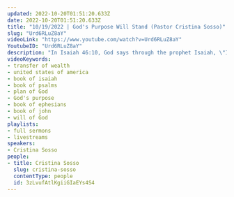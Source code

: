 ```yaml
---
updated: 2022-10-20T01:51:20.633Z
date: 2022-10-20T01:51:20.633Z
title: "10/19/2022 | God's Purpose Will Stand (Pastor Cristina Sosso)"
slug: "Urd6RLuZ8aY"
videoLink: "https://www.youtube.com/watch?v=Urd6RLuZ8aY"
YoutubeID: "Urd6RLuZ8aY"
description: "In Isaiah 46:10, God says through the prophet Isaiah, \"I make known the end from the beginning, from ancient times, what is still to come. I say, 'My purpose will stand, and I will do all that I please.'\" When Pastor Cris in prayer concerning the nations, this is what the Lord spoke to her \"My purpose will stand\". God has already spoken what He will manifest in this nation. Those Words will surely come to pass. We as the Body of Christ need to prepare ourselves. Anything that needs to be put in order should be put in order, because when the move of God comes we will not have time to catch up. Additionally Pastor Cristina reiterates instructions that we pray over the United States, especially over the course of the next few weeks. This sermon was delivered by Pastor Cris Sosso at Freedom Fellowship Church International on October 19, 2022."
videoKeywords:
- transfer of wealth
- united states of america
- book of isaiah
- book of psalms
- plan of God
- God's purpose
- book of ephesians
- book of john
- will of God
playlists:
- full sermons
- livestreams
speakers:
- Cristina Sosso
people:
- title: Cristina Sosso
  slug: cristina-sosso
  contentType: people
  id: 3zLvufAtlKgiiGIaEYs4S4
---
```

